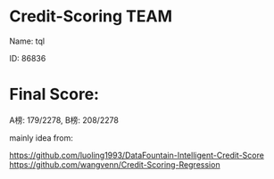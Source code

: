 # Credit-Scoring TEAM

Name: tql

ID: 86836

# Final Score: 
A榜: 179/2278, B榜: 208/2278

mainly idea from:

https://github.com/luoling1993/DataFountain-Intelligent-Credit-Score
https://github.com/wangvenn/Credit-Scoring-Regression
